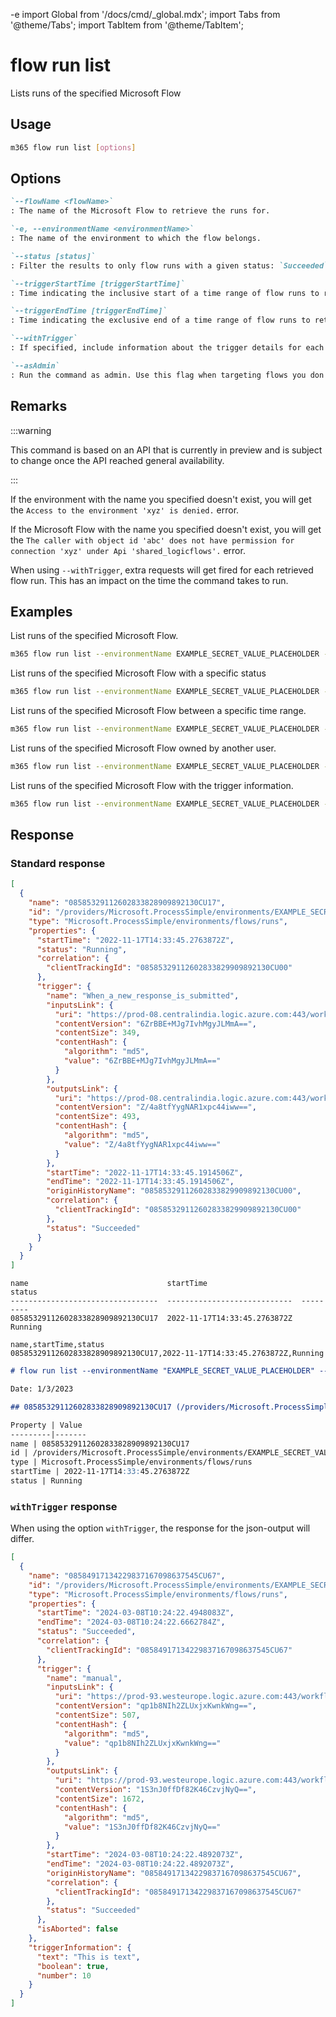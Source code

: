 -e <!-- DISCLAIMER: All secrets, passwords, and sensitive values in this document are examples only and not real credentials. -->
import Global from '/docs/cmd/_global.mdx';
import Tabs from '@theme/Tabs';
import TabItem from '@theme/TabItem';

# flow run list

Lists runs of the specified Microsoft Flow

## Usage

```sh
m365 flow run list [options]
```

## Options

```md definition-list
`--flowName <flowName>`
: The name of the Microsoft Flow to retrieve the runs for.

`-e, --environmentName <environmentName>`
: The name of the environment to which the flow belongs.

`--status [status]` 
: Filter the results to only flow runs with a given status: `Succeeded`, `Running`, `Failed` or `Cancelled`. By default all flow runs are listed.

`--triggerStartTime [triggerStartTime]`
: Time indicating the inclusive start of a time range of flow runs to return. This should be defined as a valid ISO 8601 string (2021-12-16T18:28:48.6964197Z).

`--triggerEndTime [triggerEndTime]`
: Time indicating the exclusive end of a time range of flow runs to return. This should be defined as a valid ISO 8601 string (2021-12-16T18:28:48.6964197Z).

`--withTrigger`
: If specified, include information about the trigger details for each run.

`--asAdmin`
: Run the command as admin. Use this flag when targeting flows you don't own.
```

<Global />

## Remarks

:::warning

This command is based on an API that is currently in preview and is subject to change once the API reached general availability.

:::

If the environment with the name you specified doesn't exist, you will get the `Access to the environment 'xyz' is denied.` error.

If the Microsoft Flow with the name you specified doesn't exist, you will get the `The caller with object id 'abc' does not have permission for connection 'xyz' under Api 'shared_logicflows'.` error.

When using `--withTrigger`, extra requests will get fired for each retrieved flow run. This has an impact on the time the command takes to run.  

## Examples

List runs of the specified Microsoft Flow.

```sh
m365 flow run list --environmentName EXAMPLE_SECRET_VALUE_PLACEHOLDER --flowName 5923cb07-ce1a-4a5c-ab81-257ce820109a
```

List runs of the specified Microsoft Flow with a specific status

```sh
m365 flow run list --environmentName EXAMPLE_SECRET_VALUE_PLACEHOLDER --flowName 5923cb07-ce1a-4a5c-ab81-257ce820109a --status Running
```

List runs of the specified Microsoft Flow between a specific time range.

```sh
m365 flow run list --environmentName EXAMPLE_SECRET_VALUE_PLACEHOLDER --flowName 5923cb07-ce1a-4a5c-ab81-257ce820109a --triggerStartTime 2023-01-21T18:19:00Z --triggerEndTime 2023-01-22T00:00:00Z
```

List runs of the specified Microsoft Flow owned by another user.

```sh
m365 flow run list --environmentName EXAMPLE_SECRET_VALUE_PLACEHOLDER --flowName 5923cb07-ce1a-4a5c-ab81-257ce820109a --asAdmin
```

List runs of the specified Microsoft Flow with the trigger information.

```sh
m365 flow run list --environmentName EXAMPLE_SECRET_VALUE_PLACEHOLDER --flowName 5923cb07-ce1a-4a5c-ab81-257ce820109a --withTrigger
```

## Response

### Standard response

<Tabs>
  <TabItem value="JSON">

  ```json
  [      
    {
      "name": "08585329112602833828909892130CU17",
      "id": "/providers/Microsoft.ProcessSimple/environments/EXAMPLE_SECRET_VALUE_PLACEHOLDER/flows/170fb67e-a514-4d84-8727-582022bd13a9/runs/08585329112602833828909892130CU17",
      "type": "Microsoft.ProcessSimple/environments/flows/runs",
      "properties": {
        "startTime": "2022-11-17T14:33:45.2763872Z",
        "status": "Running",
        "correlation": {
          "clientTrackingId": "08585329112602833829909892130CU00"
        },
        "trigger": {
          "name": "When_a_new_response_is_submitted",
          "inputsLink": {
            "uri": "https://prod-08.centralindia.logic.azure.com:443/workflows/f7bf8f6b5c494e63bfc21b54087a596e/runs/08585329112602833828909892130CU17/contents/TriggerInputs?api-version=2016-06-01&se=2022-11-17T18%3A00%3A00.0000000Z&sp=%2Fruns%2F08585329112602833828909892130CU17%2Fcontents%2FTriggerInputs%2Fread&sv=1.0&sig=EXAMPLE_SECRET_VALUE_PLACEHOLDER",
            "contentVersion": "6ZrBBE+MJg7IvhMgyJLMmA==",
            "contentSize": 349,
            "contentHash": {
              "algorithm": "md5",
              "value": "6ZrBBE+MJg7IvhMgyJLMmA=="
            }
          },
          "outputsLink": {
            "uri": "https://prod-08.centralindia.logic.azure.com:443/workflows/f7bf8f6b5c494e63bfc21b54087a596e/runs/08585329112602833828909892130CU17/contents/TriggerOutputs?api-version=2016-06-01&se=2022-11-17T18%3A00%3A00.0000000Z&sp=%2Fruns%2F08585329112602833828909892130CU17%2Fcontents%2FTriggerOutputs%2Fread&sv=1.0&sig=EXAMPLE_SECRET_VALUE_PLACEHOLDER",
            "contentVersion": "Z/4a8tfYygNAR1xpc44iww==",
            "contentSize": 493,
            "contentHash": {
              "algorithm": "md5",
              "value": "Z/4a8tfYygNAR1xpc44iww=="
            }
          },
          "startTime": "2022-11-17T14:33:45.1914506Z",
          "endTime": "2022-11-17T14:33:45.1914506Z",
          "originHistoryName": "08585329112602833829909892130CU00",
          "correlation": {
            "clientTrackingId": "08585329112602833829909892130CU00"
          },
          "status": "Succeeded"
        }
      }
    }
  ]
  ```

  </TabItem>
  <TabItem value="Text">

  ```text
  name                               startTime                     status
  ---------------------------------  ----------------------------  ---------
  08585329112602833828909892130CU17  2022-11-17T14:33:45.2763872Z  Running
  ```

  </TabItem>
  <TabItem value="CSV">

  ```csv
  name,startTime,status
  08585329112602833828909892130CU17,2022-11-17T14:33:45.2763872Z,Running
  ```

  </TabItem>
  <TabItem value="Markdown">

  ```md
  # flow run list --environmentName "EXAMPLE_SECRET_VALUE_PLACEHOLDER" --flowName "08585329112602833828909892130CU17"

  Date: 1/3/2023

  ## 08585329112602833828909892130CU17 (/providers/Microsoft.ProcessSimple/environments/EXAMPLE_SECRET_VALUE_PLACEHOLDER/flows/170fb67e-a514-4d84-8727-582022bd13a9/runs/08585329112602833828909892130CU17)

  Property | Value
  ---------|-------
  name | 08585329112602833828909892130CU17
  id | /providers/Microsoft.ProcessSimple/environments/EXAMPLE_SECRET_VALUE_PLACEHOLDER/flows/170fb67e-a514-4d84-8727-582022bd13a9/runs/08585329112602833828909892130CU17
  type | Microsoft.ProcessSimple/environments/flows/runs
  startTime | 2022-11-17T14:33:45.2763872Z
  status | Running
  ```

  </TabItem>
</Tabs>

### `withTrigger` response

When using the option `withTrigger`, the response for the json-output will differ.

<Tabs>
  <TabItem value="JSON">

  ```json
  [
    {
      "name": "08584917134229837167098637545CU67",
      "id": "/providers/Microsoft.ProcessSimple/environments/EXAMPLE_SECRET_VALUE_PLACEHOLDER/flows/a18e89d1-4c75-41e4-9517-e90aedc079be/runs/08584917134229837167098637545CU67",
      "type": "Microsoft.ProcessSimple/environments/flows/runs",
      "properties": {
        "startTime": "2024-03-08T10:24:22.4948083Z",
        "endTime": "2024-03-08T10:24:22.6662784Z",
        "status": "Succeeded",
        "correlation": {
          "clientTrackingId": "08584917134229837167098637545CU67"
        },
        "trigger": {
          "name": "manual",
          "inputsLink": {
            "uri": "https://prod-93.westeurope.logic.azure.com:443/workflows/21b6d99931344cc1bc644e57e415d259/runs/08584917134229837167098637545CU67/contents/TriggerInputs?api-version=2016-06-01&se=2024-03-08T16%3A00%3A00.0000000Z&sp=%2Fruns%2F08584917134229837167098637545CU67%2Fcontents%2FTriggerInputs%2Fread&sv=1.0&sig=EXAMPLE_SECRET_VALUE_PLACEHOLDER",
            "contentVersion": "qp1b8NIh2ZLUxjxKwnkWng==",
            "contentSize": 507,
            "contentHash": {
              "algorithm": "md5",
              "value": "qp1b8NIh2ZLUxjxKwnkWng=="
            }
          },
          "outputsLink": {
            "uri": "https://prod-93.westeurope.logic.azure.com:443/workflows/21b6d99931344cc1bc644e57e415d259/runs/08584917134229837167098637545CU67/contents/TriggerOutputs?api-version=2016-06-01&se=2024-03-08T16%3A00%3A00.0000000Z&sp=%2Fruns%2F08584917134229837167098637545CU67%2Fcontents%2FTriggerOutputs%2Fread&sv=1.0&sig=EXAMPLE_SECRET_VALUE_PLACEHOLDER",
            "contentVersion": "1S3nJ0ffDf82K46CzvjNyQ==",
            "contentSize": 1672,
            "contentHash": {
              "algorithm": "md5",
              "value": "1S3nJ0ffDf82K46CzvjNyQ=="
            }
          },
          "startTime": "2024-03-08T10:24:22.4892073Z",
          "endTime": "2024-03-08T10:24:22.4892073Z",
          "originHistoryName": "08584917134229837167098637545CU67",
          "correlation": {
            "clientTrackingId": "08584917134229837167098637545CU67"
          },
          "status": "Succeeded"
        },
        "isAborted": false
      },
      "triggerInformation": {
        "text": "This is text",
        "boolean": true,
        "number": 10
      }
    }
  ]
  ```

  </TabItem>
</Tabs>
